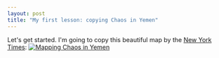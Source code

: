 ```yaml
---
layout: post
title: "My first lesson: copying Chaos in Yemen"
---
```


Let's get started. I'm going to copy this beautiful map by the [New York Times](http://www.nytimes.com/interactive/2015/03/26/world/middleeast/geography-of-chaos-in-yemen-maps.html?smid=tw-share): [![Mapping Chaos in Yemen]({{site.baseurl}}/assets/yemen-original.jpg)](http://www.nytimes.com/interactive/2015/03/26/world/middleeast/geography-of-chaos-in-yemen-maps.html?smid=tw-share)
